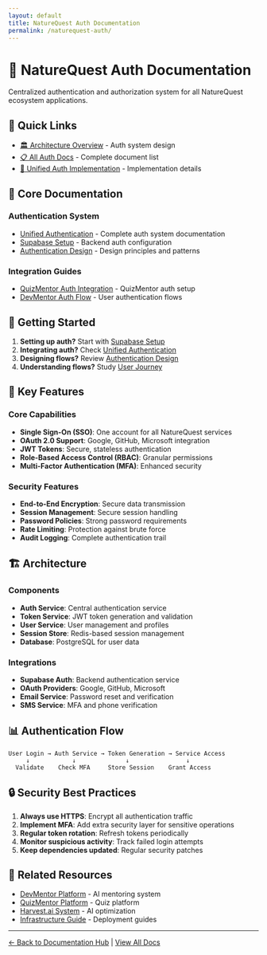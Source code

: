 ```yaml
---
layout: default
title: NatureQuest Auth Documentation
permalink: /naturequest-auth/
---
```


# 🔐 NatureQuest Auth Documentation

Centralized authentication and authorization system for all NatureQuest ecosystem applications.

## 🎯 Quick Links

- [🏛️ Architecture Overview](/architecture/#service-architectures) - Auth system design
- [📋 All Auth Docs](/all-docs/#authentication) - Complete document list
- [🔧 Unified Auth Implementation](/devmentor/UNIFIED_AUTH/) - Implementation details

## 📑 Core Documentation

### Authentication System
- [Unified Authentication](/devmentor/UNIFIED_AUTH/) - Complete auth system documentation
- [Supabase Setup](/devmentor/SUPABASE_SETUP/) - Backend auth configuration
- [Authentication Design](/quizmentor/AUTHENTICATION_DESIGN/) - Design principles and patterns

### Integration Guides
- [QuizMentor Auth Integration](/quizmentor/QUICK_START_SUPABASE/) - QuizMentor auth setup
- [DevMentor Auth Flow](/devmentor/USER_JOURNEY_AND_BACKEND_FLOWS/) - User authentication flows

## 🚀 Getting Started

1. **Setting up auth?** Start with [Supabase Setup](/devmentor/SUPABASE_SETUP/)
2. **Integrating auth?** Check [Unified Authentication](/devmentor/UNIFIED_AUTH/)
3. **Designing flows?** Review [Authentication Design](/quizmentor/AUTHENTICATION_DESIGN/)
4. **Understanding flows?** Study [User Journey](/devmentor/USER_JOURNEY_AND_BACKEND_FLOWS/)

## 🔑 Key Features

### Core Capabilities
- **Single Sign-On (SSO)**: One account for all NatureQuest services
- **OAuth 2.0 Support**: Google, GitHub, Microsoft integration
- **JWT Tokens**: Secure, stateless authentication
- **Role-Based Access Control (RBAC)**: Granular permissions
- **Multi-Factor Authentication (MFA)**: Enhanced security

### Security Features
- **End-to-End Encryption**: Secure data transmission
- **Session Management**: Secure session handling
- **Password Policies**: Strong password requirements
- **Rate Limiting**: Protection against brute force
- **Audit Logging**: Complete authentication trail

## 🏗️ Architecture

### Components
- **Auth Service**: Central authentication service
- **Token Service**: JWT token generation and validation
- **User Service**: User management and profiles
- **Session Store**: Redis-based session management
- **Database**: PostgreSQL for user data

### Integrations
- **Supabase Auth**: Backend authentication service
- **OAuth Providers**: Google, GitHub, Microsoft
- **Email Service**: Password reset and verification
- **SMS Service**: MFA and phone verification

## 📊 Authentication Flow

```
User Login → Auth Service → Token Generation → Service Access
     ↓            ↓              ↓                ↓
  Validate    Check MFA     Store Session    Grant Access
```

## 🔒 Security Best Practices

1. **Always use HTTPS**: Encrypt all authentication traffic
2. **Implement MFA**: Add extra security layer for sensitive operations
3. **Regular token rotation**: Refresh tokens periodically
4. **Monitor suspicious activity**: Track failed login attempts
5. **Keep dependencies updated**: Regular security patches

## 🔗 Related Resources

- [DevMentor Platform](/devmentor/) - AI mentoring system
- [QuizMentor Platform](/quizmentor/) - Quiz platform
- [Harvest.ai System](/harvest/) - AI optimization
- [Infrastructure Guide](/infrastructure/) - Deployment guides

---

[← Back to Documentation Hub](/) | [View All Docs](/all-docs/)
